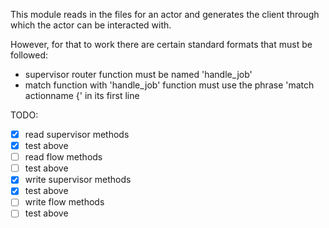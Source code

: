 This module reads in the files for an actor and generates the client through which the actor can be interacted with.

However, for that to work there are certain standard formats that must be followed:
- supervisor router function must be named 'handle_job'
- match function with 'handle_job' function must use the phrase 'match actionname {' in its first line

TODO: 
- [x] read supervisor methods
- [x] test above
- [ ] read flow methods
- [ ] test above
- [x] write supervisor methods
- [x] test above
- [ ] write flow methods
- [ ] test above